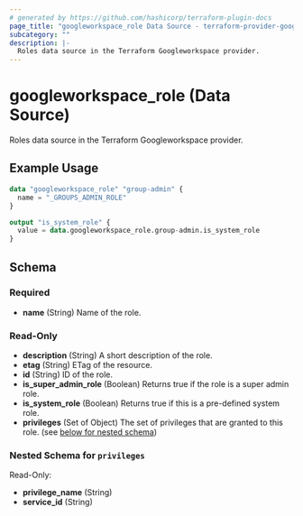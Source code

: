 ```yaml
---
# generated by https://github.com/hashicorp/terraform-plugin-docs
page_title: "googleworkspace_role Data Source - terraform-provider-googleworkspace"
subcategory: ""
description: |-
  Roles data source in the Terraform Googleworkspace provider.
---
```


# googleworkspace_role (Data Source)

Roles data source in the Terraform Googleworkspace provider.

## Example Usage

```terraform
data "googleworkspace_role" "group-admin" {
  name = "_GROUPS_ADMIN_ROLE"
}

output "is_system_role" {
  value = data.googleworkspace_role.group-admin.is_system_role
}
```

<!-- schema generated by tfplugindocs -->
## Schema

### Required

- **name** (String) Name of the role.

### Read-Only

- **description** (String) A short description of the role.
- **etag** (String) ETag of the resource.
- **id** (String) ID of the role.
- **is_super_admin_role** (Boolean) Returns true if the role is a super admin role.
- **is_system_role** (Boolean) Returns true if this is a pre-defined system role.
- **privileges** (Set of Object) The set of privileges that are granted to this role. (see [below for nested schema](#nestedatt--privileges))

<a id="nestedatt--privileges"></a>
### Nested Schema for `privileges`

Read-Only:

- **privilege_name** (String)
- **service_id** (String)



